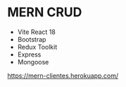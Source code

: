 # MERN CRUD

- Vite React 18
- Bootstrap
- Redux Toolkit
- Express
- Mongoose

https://mern-clientes.herokuapp.com/

